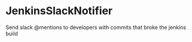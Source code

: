 # JenkinsSlackNotifier
Send slack @mentions to developers with commits that broke the jenkins build

